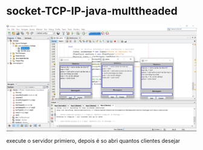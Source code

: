 # socket-TCP-IP-java-multtheaded

![home](https://github.com/Matheus-Tankian/socket-TCP-IP-java-multtheaded/blob/main/Captura%20de%20Tela%20(53).png)

execute o servidor primiero, depois é so abri quantos clientes desejar

